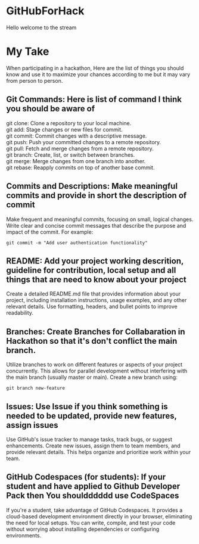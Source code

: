 # GitHubForHack
Hello welcome to the stream

# My Take
When participating in a hackathon, Here are the list of things you should know and use it to maximize your chances according to me but it may vary from person to person.

## Git Commands: Here is list of command I think you should be aware of

git clone: Clone a repository to your local machine.  
git add: Stage changes or new files for commit.  
git commit: Commit changes with a descriptive message.  
git push: Push your committed changes to a remote repository.  
git pull: Fetch and merge changes from a remote repository.  
git branch: Create, list, or switch between branches.  
git merge: Merge changes from one branch into another.  
git rebase: Reapply commits on top of another base commit.  

## Commits and Descriptions: Make meaningful commits and provide in short the description of commit
Make frequent and meaningful commits, focusing on small, logical changes. Write clear and concise commit messages that describe the purpose and impact of the commit. For example:

```
git commit -m "Add user authentication functionality"
```

## README: Add your project working descrition, guideline for contribution, local setup and all things that are need to know about your project
Create a detailed README.md file that provides information about your project, including installation instructions, usage examples, and any other relevant details. Use formatting, headers, and bullet points to improve readability.

## Branches: Create Branches for Collabaration in Hackathon so that it's don't conflict the main branch.
Utilize branches to work on different features or aspects of your project concurrently. This allows for parallel development without interfering with the main branch (usually master or main). Create a new branch using:

```
git branch new-feature
```

## Issues: Use Issue if you think something is needed to be updated, provide new features, assign issues
Use GitHub's issue tracker to manage tasks, track bugs, or suggest enhancements. Create new issues, assign them to team members, and provide relevant details. This helps organize and prioritize work within your team.

## GitHub Codespaces (for students): If your student and have applied to Github Developer Pack then You shouldddddd use CodeSpaces
If you're a student, take advantage of GitHub Codespaces. It provides a cloud-based development environment directly in your browser, eliminating the need for local setups. You can write, compile, and test your code without worrying about installing dependencies or configuring environments.


